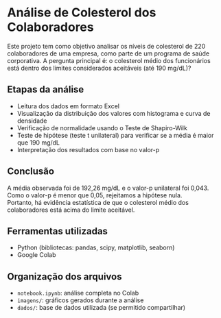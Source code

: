 # Análise de Colesterol dos Colaboradores

Este projeto tem como objetivo analisar os níveis de colesterol de 220 colaboradores de uma empresa, como parte de um programa de saúde corporativa. A pergunta principal é: o colesterol médio dos funcionários está dentro dos limites considerados aceitáveis (até 190 mg/dL)?

## Etapas da análise

- Leitura dos dados em formato Excel
- Visualização da distribuição dos valores com histograma e curva de densidade
- Verificação de normalidade usando o Teste de Shapiro-Wilk
- Teste de hipótese (teste t unilateral) para verificar se a média é maior que 190 mg/dL
- Interpretação dos resultados com base no valor-p

## Conclusão

A média observada foi de 192,26 mg/dL e o valor-p unilateral foi 0,043.  
Como o valor-p é menor que 0,05, rejeitamos a hipótese nula.  
Portanto, há evidência estatística de que o colesterol médio dos colaboradores está acima do limite aceitável.

## Ferramentas utilizadas

- Python (bibliotecas: pandas, scipy, matplotlib, seaborn)
- Google Colab

## Organização dos arquivos

- `notebook.ipynb`: análise completa no Colab
- `imagens/`: gráficos gerados durante a análise
- `dados/`: base de dados utilizada (se permitido compartilhar)
